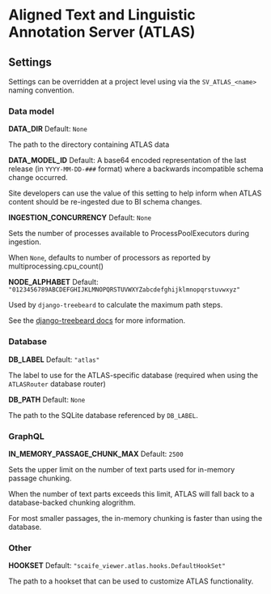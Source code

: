 # Aligned Text and Linguistic Annotation Server (ATLAS)

## Settings

Settings can be overridden at a project level using via the `SV_ATLAS_<name>`
naming convention.

### Data model

**DATA_DIR**
Default: `None`

The path to the directory containing ATLAS data

**DATA_MODEL_ID**
Default: A base64 encoded representation of the last release (in `YYYY-MM-DD-###` format) where a
backwards incompatible schema change occurred.

Site developers can use the value of this setting to help inform when ATLAS content should be re-ingested
due to BI schema changes.

**INGESTION_CONCURRENCY**
Default: `None`

Sets the number of processes available to ProcessPoolExecutors during ingestion.

When `None`, defaults to number of processors as reported by multiprocessing.cpu_count()

**NODE_ALPHABET**
Default: `"0123456789ABCDEFGHIJKLMNOPQRSTUVWXYZabcdefghijklmnopqrstuvwxyz"`

Used by `django-treebeard` to calculate the maximum path steps.

See the [django-treebeard docs](https://django-treebeard.readthedocs.io/en/latest/mp_tree.html#treebeard.mp_tree.MP_Node.alphabet) for more information.


### Database

**DB_LABEL**
Default: `"atlas"`

The label to use for the ATLAS-specific database (required when using the `ATLASRouter` database router)

**DB_PATH**
Default: `None`

The path to the SQLite database referenced by `DB_LABEL`.


### GraphQL

**IN_MEMORY_PASSAGE_CHUNK_MAX**
Default: `2500`

Sets the upper limit on the number of text parts used for in-memory passage chunking.

When the number of text parts exceeds this limit, ATLAS will fall back to a database-backed
chunking alogrithm.

For most smaller passages, the in-memory chunking is faster than using the database.


### Other

**HOOKSET**
Default: `"scaife_viewer.atlas.hooks.DefaultHookSet"`

The path to a hookset that can be used to customize ATLAS functionality.
